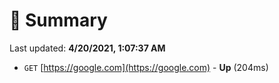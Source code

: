 # 📖 Summary
Last updated: **4/20/2021, 1:07:37 AM**

- `GET` [https://google.com](https://google.com) - **Up** (204ms)
